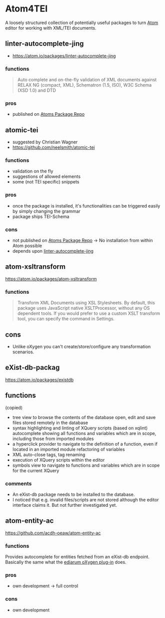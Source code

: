 # Atom4TEI

A loosely structured collection of potentially useful packages to turn [Atom](https://atom.io/) editor for working with XML/TEI documents. 

## linter-autocomplete-jing

* https://atom.io/packages/linter-autocomplete-jing

### functions
> Auto complete and on-the-fly validation of XML documents against RELAX NG (compact, XML), Schematron (1.5, ISO), W3C Schema (XSD 1.0) and DTD

### pros
* published on [Atoms Package Repo](https://atom.io/packages)


## atomic-tei

* suggested by Christian Wagner
* https://github.com/neelsmith/atomic-tei

### functions

* validation on the fly
* suggestions of allowed elements
* some (not TEI specific) snippets

### pros

* once the package is installed, it's functionalities can be triggered easily by simply changing the grammar
* package ships TEI-Schema

### cons

* not published on [Atoms Package Repo](https://atom.io/packages) -> No installation from within Atom possible
* depends upon [linter-autocomplete-jing](https://github.com/aerhard/linter-autocomplete-jing)

## atom-xsltransform

https://atom.io/packages/atom-xsltransform

### functions
>Transform XML Documents using XSL Stylesheets.
By default, this package uses JavaScript native XSLTProcessor, without any OS dependent tools.
If you would prefer to use a custom XSLT transform tool, you can specify the command in Settings.

## cons
* Unlike oXygen you can't create/store/configure any transformation scenarios.

## eXist-db-packag

https://atom.io/packages/existdb

## functions
(copied)
* tree view to browse the contents of the database
open, edit and save files stored remotely in the database
* syntax highlighting and linting of XQuery scripts (based on xqlint)
autocomplete showing all functions and variables which are in scope, including those from imported modules
* a hyperclick provider to navigate to the definition of a function, even if located in an imported module
refactoring of variables
* XML auto-close tags, tag renaming
* execution of XQuery scripts within the editor
* symbols view to navigate to functions and variables which are in scope for the current XQuery

### comments

* An eXist-db package needs to be installed to the database.
* I noticed that e.g. invalid files/scripts are not stored although the editor interface claims it. But not further investigated yet.

## atom-entity-ac

https://github.com/acdh-oeaw/atom-entity-ac

### functions

Provides autocomplete for entities fetched from an eXist-db endpoint. Basically the same what the [ediarum oXygen plug-in](https://github.com/telota/ediarum/) does.

### pros

* own development -> full control

### cons

* own development
